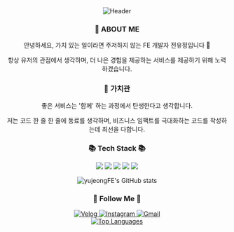 <div align="center">
  <img src="https://capsule-render.vercel.app/api?type=waving&fontColor=f5f5dc&animation=fadeIn&height=300&text=Yujeong&nbsp;Jeon" alt="Header"/>
</div>

<h3 align="center">
  💛 ABOUT ME
</h3>
<p align="center">
  안녕하세요, 가치 있는 일이라면 주저하지 않는 FE 개발자 전유정입니다 👋
</p>
<p align="center">
  항상 유저의 관점에서 생각하며, 더 나은 경험을 제공하는 서비스를 제공하기 위해 노력하겠습니다. 
</p>

<h3 align="center">
  💛 가치관
</h3>
<p align="center">
  좋은 서비스는 '함께' 하는 과정에서 탄생한다고 생각합니다.
</p>
<p align="center">
  저는 코드 한 줄 한 줄에 동료를 생각하며, 비즈니스 임팩트를 극대화하는 코드를 작성하는데 최선을 다합니다.
</p>


<h3 align="center">📚 Tech Stack 📚</h3>
<p align="center">
  <img src="https://img.shields.io/badge/React-61DAFB?style=flat-square&logo=React&logoColor=white"/>
  <img src="https://img.shields.io/badge/React Native-0088CC?style=flat-square&logo=React&logoColor=white"/>
   <img src="https://img.shields.io/badge/JavaScript-F7DF1E?style=flat-square&logo=Javascript&logoColor=white"/>
  <img src="https://img.shields.io/badge/HTML5-E34F26?style=flat-square&logo=HTML5&logoColor=white"/>
  <img src="https://img.shields.io/badge/CSS3-1572B6?style=flat-square&logo=CSS3&logoColor=white"/>
</p>

<div align="center">
  <img src="https://github-readme-stats.vercel.app/api?username=yujeongFE&show_icons=true&theme=radical" alt="yujeongFE's GitHub stats" />
</div>

<h3 align="center">🌈 Follow Me 🌈</h3>
<div align="center">
  <a href="https://velog.io/@kkaerrung">
    <img src="https://img.shields.io/badge/Tech%20Blog-11B48A?style=flat-square&logo=Vimeo&logoColor=white" alt="Velog"/>
  </a>
  <a href="https://www.instagram.com/owo_yjj/">
    <img src="https://img.shields.io/badge/Instagram-E4405F?style=flat-square&logo=Instagram&logoColor=white" alt="Instagram"/>
  </a>
  <a href="mailto:yujeong5236@sookmyung.ac.kr">
    <img src="https://img.shields.io/badge/Gmail-d14836?style=flat-square&logo=Gmail&logoColor=white" alt="Gmail"/>
  </a>
</div>


<div align="center">
  <a href="https://github.com/yujeongFE/github-readme-stats">
    <img src="https://github-readme-stats.vercel.app/api/top-langs/?username=yujeongFE" alt="Top Languages" />
  </a>
</div>




